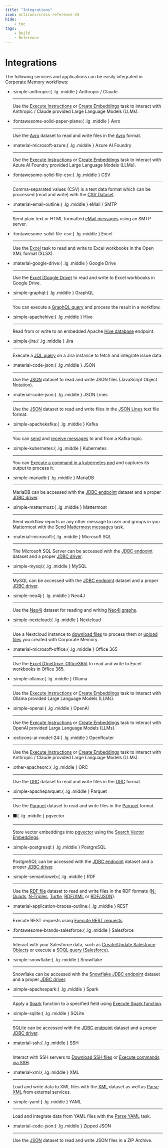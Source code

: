 ```yaml
---
title: "Integrations"
icon: octicons/cross-reference-24
hide:
    - toc
tags:
    - Build
    - Reference
---
```

# Integrations
<!-- This file was generated - DO NOT CHANGE IT MANUALLY -->

The following services and applications can be easily integrated in Corporate Memory workflows:

<div class="grid cards" markdown>

-   :simple-anthropic:{ .lg .middle } Anthropic / Claude

    ---

    Use the [Execute Instructions](../../build/reference/customtask/cmem_plugin_llm-ExecuteInstructions.md) or [Create Embeddings](../../build/reference/customtask/cmem_plugin_llm-CreateEmbeddings.md) task
to interact with Anthropic / Claude provided Large Language Models (LLMs).


-   :fontawesome-solid-paper-plane:{ .lg .middle } Avro

    ---

    Use the [Avro](../../build/reference/dataset/avro.md) dataset to read and write files in the [Avro](https://avro.apache.org/) format.


-   :material-microsoft-azure:{ .lg .middle } Azure AI Foundry

    ---

    Use the [Execute Instructions](../../build/reference/customtask/cmem_plugin_llm-ExecuteInstructions.md) or [Create Embeddings](../../build/reference/customtask/cmem_plugin_llm-CreateEmbeddings.md) task
to interact with Azure AI Foundry provided Large Language Models (LLMs).


-   :fontawesome-solid-file-csv:{ .lg .middle } CSV

    ---

    Comma-separated values (CSV) is a text data format which can be processed
(read and write) with the [CSV Dataset](../../build/reference/dataset/csv.md).


-   :material-email-outline:{ .lg .middle } eMail / SMTP

    ---

    Send plain text or HTML formatted [eMail messages](../../build/reference/customtask/SendEMail.md) using an SMTP server.


-   :fontawesome-solid-file-csv:{ .lg .middle } Excel

    ---

    Use the [Excel](../../build/reference/dataset/excel.md) task to read and write to Excel workbooks in the Open XML format (XLSX).


-   :material-google-drive:{ .lg .middle } Google Drive

    ---

    Use the [Excel (Google Drive)](../../build/reference/dataset/googlespreadsheet.md) to read and write to Excel workbooks in Google Drive.


-   :simple-graphql:{ .lg .middle } GraphQL

    ---

    You can execute a [GraphQL query](../../build/reference/customtask/cmem_plugin_graphql-workflow-graphql-GraphQLPlugin.md) and process the result in a workflow.


-   :simple-apachehive:{ .lg .middle } Hive

    ---

    Read from or write to an embedded Apache [Hive database](../../build/reference/dataset/Hive.md) endpoint.


-   :simple-jira:{ .lg .middle } Jira

    ---

    Execute a [JQL query](../../build/reference/customtask/cmem_plugin_jira-JqlQuery.md) on a Jira instance to fetch and integrate issue data.


-   :material-code-json:{ .lg .middle } JSON

    ---

    Use the [JSON](../../build/reference/dataset/json.md) dataset to read and write JSON files (JavaScript Object Notation).


-   :material-code-json:{ .lg .middle } JSON Lines

    ---

    Use the [JSON](../../build/reference/dataset/json.md) dataset to read and write files in the [JSON Lines](https://jsonlines.org/) text file format.


-   :simple-apachekafka:{ .lg .middle } Kafka

    ---

    You can [send](../../build/reference/customtask/cmem_plugin_kafka-SendMessages.md) and
[receive messages](../../build/reference/customtask/cmem_plugin_kafka-ReceiveMessages.md) to and from a Kafka topic.


-   :simple-kubernetes:{ .lg .middle } Kubernetes

    ---

    You can [Execute a command in a kubernetes pod](../../build/reference/customtask/cmem_plugin_kubernetes-Execute.md) and captures its output to process it.


-   :simple-mariadb:{ .lg .middle } MariaDB

    ---

    MariaDB can be accessed with the [JDBC endpoint](../../build/reference/dataset/Jdbc.md) dataset and a proper [JDBC driver](https://central.sonatype.com/artifact/org.mariadb.jdbc/mariadb-java-client/overview).


-   :simple-mattermost:{ .lg .middle } Mattermost

    ---

    Send workflow reports or any other message to user and groups in you Mattermost with
the [Send Mattermost messages](../../build/reference/customtask/cmem_plugin_mattermost.md) task.


-   :material-microsoft:{ .lg .middle } Microsoft SQL

    ---

    The Microsoft SQL Server can be accessed with the [JDBC endpoint](../../build/reference/dataset/Jdbc.md) dataset and a proper [JDBC driver](https://central.sonatype.com/artifact/com.microsoft.sqlserver/mssql-jdbc).


-   :simple-mysql:{ .lg .middle } MySQL

    ---

    MySQL can be accessed with the [JDBC endpoint](../../build/reference/dataset/Jdbc.md) dataset and a proper [JDBC driver](https://central.sonatype.com/artifact/org.mariadb.jdbc/mariadb-java-client/overview).


-   :simple-neo4j:{ .lg .middle } Neo4J

    ---

    Use the [Neo4j](../../build/reference/dataset/neo4j.md) dataset for reading and writing [Neo4j graphs](https://neo4j.com/).


-   :simple-nextcloud:{ .lg .middle } Nextcloud

    ---

    Use a Nextcloud instance to [download files](../../build/reference/customtask/cmem_plugin_nextcloud-Download.md) to process
them or [upload files](../../build/reference/customtask/cmem_plugin_nextcloud-Upload.md) you created with Corporate Memory.


-   :material-microsoft-office:{ .lg .middle } Office 365

    ---

    Use the [Excel (OneDrive, Office365)](../../build/reference/dataset/office365preadsheet.md) to read and write to Excel workbooks in Office 365.


-   :simple-ollama:{ .lg .middle } Ollama

    ---

    Use the [Execute Instructions](../../build/reference/customtask/cmem_plugin_llm-ExecuteInstructions.md) or [Create Embeddings](../../build/reference/customtask/cmem_plugin_llm-CreateEmbeddings.md) task
to interact with Ollama provided Large Language Models (LLMs).


-   :simple-openai:{ .lg .middle } OpenAI

    ---

    Use the [Execute Instructions](../../build/reference/customtask/cmem_plugin_llm-ExecuteInstructions.md) or [Create Embeddings](../../build/reference/customtask/cmem_plugin_llm-CreateEmbeddings.md) task
to interact with OpenAI provided Large Language Models (LLMs).


-   :octicons-ai-model-24:{ .lg .middle } OpenRouter

    ---

    Use the [Execute Instructions](../../build/reference/customtask/cmem_plugin_llm-ExecuteInstructions.md) or [Create Embeddings](../../build/reference/customtask/cmem_plugin_llm-CreateEmbeddings.md) task
to interact with Anthropic / Claude provided Large Language Models (LLMs).


-   :other-apacheorc:{ .lg .middle } ORC

    ---

    Use the [ORC](../../build/reference/dataset/orc.md) dataset to read and write files in the [ORC](https://orc.apache.org/) format.


-   :simple-apacheparquet:{ .lg .middle } Parquet

    ---

    Use the [Parquet](../../build/reference/dataset/parquet.md) dataset to read and write files in the [Parquet](https://parquet.apache.org/) format.


-   :black_large_square:{ .lg .middle } pgvector

    ---

    Store vector embeddings into [pgvector](https://github.com/pgvector/pgvector) using the [Search Vector Embeddings](../../build/reference/customtask/cmem_plugin_pgvector-Search.md).


-   :simple-postgresql:{ .lg .middle } PostgreSQL

    ---

    PostgreSQL can be accessed with the [JDBC endpoint](../../build/reference/dataset/Jdbc.md) dataset and a proper [JDBC driver](https://central.sonatype.com/artifact/org.postgresql/postgresql/versions).


-   :simple-semanticweb:{ .lg .middle } RDF

    ---

    Use the [RDF file](../../build/reference/dataset/file.md) dataset to read and write files in the RDF formats ([N-Quads](https://www.w3.org/TR/n-quads/), [N-Triples](https://www.w3.org/TR/n-triples/), [Turtle](https://www.w3.org/TR/turtle/), [RDF/XML](https://www.w3.org/TR/rdf-syntax-grammar/) or [RDF/JSON](https://www.w3.org/TR/rdf-json/)).


-   :material-application-braces-outline:{ .lg .middle } REST

    ---

    Execute REST requests using [Execute REST requests](../../build/reference/customtask/eccencaRestOperator.md).


-   :fontawesome-brands-salesforce:{ .lg .middle } Salesforce

    ---

    Interact with your Salesforce data, such as [Create/Update Salesforce Objects](../../build/reference/customtask/cmem_plugin_salesforce-workflow-operations-SobjectCreate.md) or
execute a [SOQL query (Salesforce)](../../build/reference/customtask/cmem_plugin_salesforce-SoqlQuery.md).


-   :simple-snowflake:{ .lg .middle } Snowflake

    ---

    Snowflake can be accessed with the [Snowflake JDBC endpoint](../../build/reference/dataset/SnowflakeJdbc.md) dataset and a proper [JDBC driver](https://central.sonatype.com/artifact/net.snowflake/snowflake-jdbc).


-   :simple-apachespark:{ .lg .middle } Spark

    ---

    Apply a [Spark](https://spark.apache.org/) function to a specified field using [Execute Spark function](../../build/reference/customtask/SparkFunction.md).


-   :simple-sqlite:{ .lg .middle } SQLite

    ---

    SQLite can be accessed with the [JDBC endpoint](../../build/reference/dataset/Jdbc.md) dataset and a proper [JDBC driver](https://central.sonatype.com/artifact/org.xerial/sqlite-jdbc).


-   :material-ssh:{ .lg .middle } SSH

    ---

    Interact with SSH servers to [Download SSH files](../../build/reference/customtask/cmem_plugin_ssh-Download.md) or [Execute commands via SSH](../../build/reference/customtask/cmem_plugin_ssh-Execute.md).


-   :material-xml:{ .lg .middle } XML

    ---

    Load and write data to XML files with the [XML](../../build/reference/dataset/xml.md) dataset as well as
[Parse XML](../../build/reference/customtask/XmlParserOperator.md) from external services.


-   :simple-yaml:{ .lg .middle } YAML

    ---

    Load and integrate data from YAML files with the [Parse YAML](../../build/reference/customtask/cmem_plugin_yaml-parse.md) task.


-   :material-code-json:{ .lg .middle } Zipped JSON

    ---

    Use the [JSON](../../build/reference/dataset/json.md) dataset to read and write JSON files in a ZIP Archive.




</div>